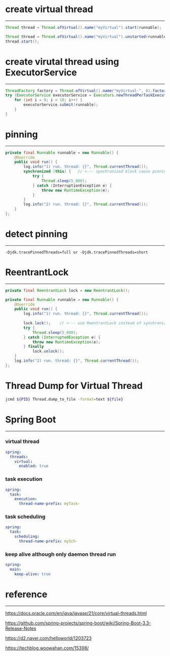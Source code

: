 # create virtual thread

---

```java
Thread thread = Thread.ofVirtual().name("myVirtual").start(runnable);
```

```java
Thread thread = Thread.ofVirtual().name("myVirtual").unstarted(runnable);
thread.start();
```

# create virutal thread using ExecutorService

---

```java
ThreadFactory factory = Thread.ofVirtual().name("myVirtual-", 0).factory();
try (ExecutorService executorService = Executors.newThreadPerTaskExecutor(factory)) {
    for (int i = 0; i < 10; i++) {
        executorService.submit(runnable);    
    }
}
```

# pinning

---

```java
private final Runnable runnable = new Runnable() {
    @Override
    public void run() {
        log.info("1) run. thread: {}", Thread.currentThread());
        synchronized (this) {   // <--- synchronized block cause pinning
            try {
                Thread.sleep(5_000);
            } catch (InterruptionException e) {
                throw new RuntimeException(e);
            }
        }
        log.info("2) run. thread: {}", Thread.currentThread());
    }
};
```

# detect pinning

---

```
-Djdk.tracePinnedThreads=full or -Djdk.tracePinnedThreads=short
```

# ReentrantLock

---

```java
private final ReentrantLock lock = new ReentrantLock();

private final Runnable runnable = new Runnable() {
    @Override
    public void run() {
        log.info("1) run. thread: {}", Thread.currentThread());
        
        lock.lock();    // <--- use ReentrantLock instead of synchronized block
        try {
            Thread.sleep(5_000);
        } catch (InterruptedException e) {
            throw new RuntimeException(e);
        } finally
            lock.unlock();
    }
    log.info("2) run. thread: {}", Thread.currentThread());
};
```

# Thread Dump for Virtual Thread

```bash
jcmd ${PID} Thread.dump_to_file -format=text ${file}
```

# Spring Boot

---

### virtual thread
```yaml
spring:
  threads:
    virtual:
      enabled: true
```

### task execution
```yaml
spring:
  task:
    execution:
      thread-name-prefix: myTask-
```

### task scheduling
```yaml
spring:
  task:
    scheduling:
      thread-name-prefix: mySch-
```

### keep alive although only daemon thread run
```yaml
spring:
  main:
    keep-alive: true
```

# reference
---

https://docs.oracle.com/en/java/javase/21/core/virtual-threads.html

https://github.com/spring-projects/spring-boot/wiki/Spring-Boot-3.3-Release-Notes

https://d2.naver.com/helloworld/1203723

https://techblog.woowahan.com/15398/


